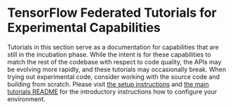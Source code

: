 # TensorFlow Federated Tutorials for Experimental Capabilities

Tutorials in this section serve as a documentation for capabilities that are
still in the incubation phase. While the intent is for these capabilities to
match the rest of the codebase with respect to code quality, the APIs may be
evolving more rapidly, and these tutorials may occasionally break. When trying
out experimental code, consider working with the source code and building from
scratch. Please visit [the setup instructions](../../install.md) and
[the main tutorials README](../tutorials/README.md) for the introductory
instructions how to configure your environment.
